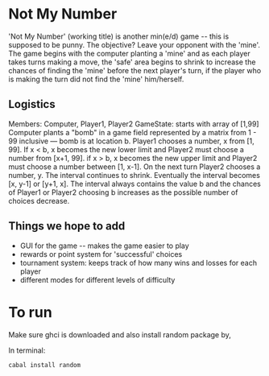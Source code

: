 # Not My Number

'Not My Number' (working title) is another min(e/d) game -- this is supposed to be punny. The objective? Leave your opponent with the 'mine'. 
The game begins with the computer planting a 'mine' and as each player takes turns making a move, the 'safe' area begins to shrink to increase the chances of finding the 'mine' before the next player's turn, if the player who is making the turn did not find the 'mine' him/herself.

## Logistics 

Members: Computer, Player1, Player2
GameState: starts with array of [1,99]
Computer plants a "bomb" in a game field represented by a matrix from 1 - 99 inclusive — bomb is at location b.
Player1 chooses a number, x from [1, 99]. If x < b, x becomes the new lower limit and Player2 must choose a number from [x+1, 99]. if x > b, x becomes the new upper limit and Player2 must choose a number between [1, x-1].
On the next turn Player2 chooses a number, y. The interval continues to shrink. Eventually the interval becomes [x, y-1] or [y+1, x].
The interval always contains the value b and the chances of Player1 or Player2 choosing b increases as the possible number of choices decrease.

## Things we hope to add

* GUI for the game -- makes the game easier to play
* rewards or point system for 'successful' choices
* tournament system: keeps track of how many wins and losses for each player
* different modes for different levels of difficulty

# To run
Make sure ghci is downloaded and also install random package by, 

In terminal:
```
cabal install random
```
